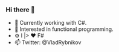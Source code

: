 ### Hi there 👋

- 🔭 Сurrently working with C#.
- 🌱 Interested in functional programming.
- ⚙ I |> ❤ F#
- 📫 Twitter: @VladRybnikov

